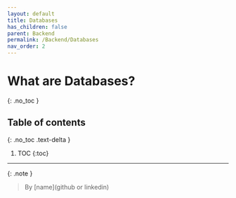 ```yaml
---
layout: default
title: Databases
has_children: false
parent: Backend
permalink: /Backend/Databases
nav_order: 2
---
```


# What are Databases?
{: .no_toc }

## Table of contents
{: .no_toc .text-delta }

1. TOC
{:toc}

---

{: .note }
> By [name](github or linkedin)

